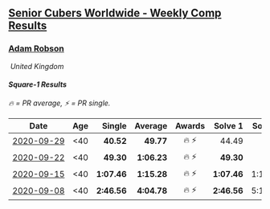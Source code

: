 <style>table {white-space: nowrap;}</style>
<link rel="stylesheet" type="text/css" href="/scw-comp/css/flags.css" />

## [Senior Cubers Worldwide - Weekly Comp Results](/scw-comp/results/)
### [Adam Robson](README.md)

<i class="flag flag-GB" />&nbsp;United Kingdom

#### Square-1 Results

<span style="white-space: nowrap;">🔥 = PR average</span>, <span style="white-space: nowrap;">⚡ = PR single</span>.

| Date | Age | Single | Average | Awards | Solve 1 | Solve 2 | Solve 3 | Solve 4 | Solve 5 | Video |
| :--: | :--: | --: | --: | :--: | --: | --: | --: | --: | --: | :-- |
| [2020-09-29](../../results/2020-09-29/sq1.md) | <40 | **40.52** | **49.77** | 🔥 ⚡ | 44.49 | DNF | 50.53 | 54.29 | **40.52** | [Desktop](https://www.facebook.com/100005428097972/videos/1479966612194261) / [Mobile](https://m.facebook.com/100005428097972/videos/1479966612194261) |
| [2020-09-22](../../results/2020-09-22/sq1.md) | <40 | **49.30** | **1:06.23** | 🔥 ⚡ | **49.30** | DNF | 1:17.55 | 1:04.82 | 56.32 | [Desktop](https://www.facebook.com/100005428097972/videos/1475682792622643) / [Mobile](https://m.facebook.com/100005428097972/videos/1475682792622643) |
| [2020-09-15](../../results/2020-09-15/sq1.md) | <40 | **1:07.46** | **1:15.28** | 🔥 ⚡ | **1:07.46** | 1:18.48 | 1:15.34 | 1:12.02 | 1:30.12 | [Desktop](https://www.facebook.com/100005428097972/videos/1469426193248303) / [Mobile](https://m.facebook.com/100005428097972/videos/1469426193248303) |
| [2020-09-08](../../results/2020-09-08/sq1.md) | <40 | **2:46.56** | **4:04.78** | 🔥 ⚡ | **2:46.56** | 5:17.47 | 4:10.31 | DNS | DNS | [Desktop](https://www.facebook.com/100005428097972/videos/1463057137218542) / [Mobile](https://m.facebook.com/100005428097972/videos/1463057137218542) |


<!-- Global site tag (gtag.js) - Google Analytics -->
<script async src="https://www.googletagmanager.com/gtag/js?id=UA-86348435-3"></script>
<script>window.dataLayer = window.dataLayer || []; function gtag() {dataLayer.push(arguments);} gtag('js', new Date()); gtag('config', 'UA-86348435-3');</script>
